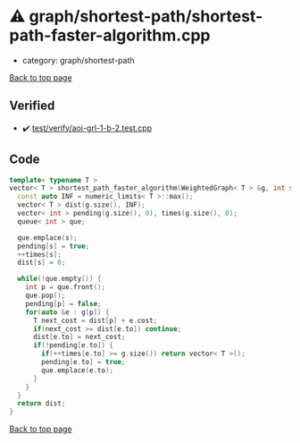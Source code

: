 <!-- mathjax config similar to math.stackexchange -->
<script type="text/javascript" async
  src="https://cdnjs.cloudflare.com/ajax/libs/mathjax/2.7.5/MathJax.js?config=TeX-MML-AM_CHTML">
</script>
<script type="text/x-mathjax-config">
  MathJax.Hub.Config({
    TeX: { equationNumbers: { autoNumber: "AMS" }},
    tex2jax: {
      inlineMath: [ ['$','$'] ],
      processEscapes: true
    },
    "HTML-CSS": { matchFontHeight: false },
    displayAlign: "left",
    displayIndent: "2em"
  });
</script>

<script type="text/javascript" src="https://cdnjs.cloudflare.com/ajax/libs/jquery/3.4.1/jquery.min.js"></script>
<script src="https://cdn.jsdelivr.net/npm/jquery-balloon-js@1.1.2/jquery.balloon.min.js" integrity="sha256-ZEYs9VrgAeNuPvs15E39OsyOJaIkXEEt10fzxJ20+2I=" crossorigin="anonymous"></script>
<script type="text/javascript" src="../../../assets/js/copy-button.js"></script>
<link rel="stylesheet" href="../../../assets/css/copy-button.css" />


# :warning: graph/shortest-path/shortest-path-faster-algorithm.cpp
* category: graph/shortest-path


[Back to top page](../../../index.html)



## Verified
* :heavy_check_mark: [test/verify/aoj-grl-1-b-2.test.cpp](../../../verify/test/verify/aoj-grl-1-b-2.test.cpp.html)


## Code
```cpp
template< typename T >
vector< T > shortest_path_faster_algorithm(WeightedGraph< T > &g, int s) {
  const auto INF = numeric_limits< T >::max();
  vector< T > dist(g.size(), INF);
  vector< int > pending(g.size(), 0), times(g.size(), 0);
  queue< int > que;

  que.emplace(s);
  pending[s] = true;
  ++times[s];
  dist[s] = 0;

  while(!que.empty()) {
    int p = que.front();
    que.pop();
    pending[p] = false;
    for(auto &e : g[p]) {
      T next_cost = dist[p] + e.cost;
      if(next_cost >= dist[e.to]) continue;
      dist[e.to] = next_cost;
      if(!pending[e.to]) {
        if(++times[e.to] >= g.size()) return vector< T >();
        pending[e.to] = true;
        que.emplace(e.to);
      }
    }
  }
  return dist;
}

```

[Back to top page](../../../index.html)

